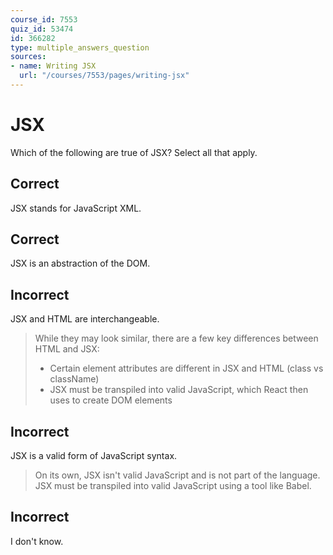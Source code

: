 ```yaml
---
course_id: 7553
quiz_id: 53474
id: 366282
type: multiple_answers_question
sources:
- name: Writing JSX
  url: "/courses/7553/pages/writing-jsx"
---
```


# JSX

Which of the following are true of JSX? Select all that apply.

## Correct

JSX stands for JavaScript XML.

## Correct

JSX is an abstraction of the DOM.

## Incorrect

JSX and HTML are interchangeable.

> While they may look similar, there are a few key differences between HTML and
> JSX:
> 
> - Certain element attributes are different in JSX and HTML (class vs className)
> - JSX must be transpiled into valid JavaScript, which React then uses to create DOM elements

## Incorrect

JSX is a valid form of JavaScript syntax.

> On its own, JSX isn't valid JavaScript and is not part of the language. JSX must
> be transpiled into valid JavaScript using a tool like Babel.

## Incorrect

I don't know.
